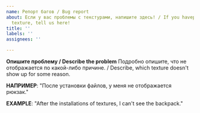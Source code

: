 ```yaml
---
name: Репорт багов / Bug report
about: Если у вас проблемы с текстурами, напишите здесь! / If you havep problems with
  texture, tell us here!
title: ''
labels: ''
assignees: ''

---
```


**Опишите проблему / Describe the problem**
Подробно опишите, что не отображается по какой-либо причине. / Describe, which texture doesn't show up for some reason. 

**НАПРИМЕР**: "После установки файлов, у меня не отображается рюкзак." 

**EXAMPLE**: "After the installations of textures, I can't see the backpack."
